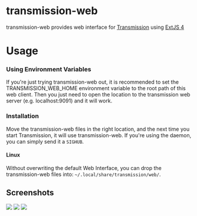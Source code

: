 # transmission-web

transmission-web provides web interface for [Transmission](http://transmissionbt.com/) using [ExtJS 4](http://www.sencha.com/products/extjs)

# Usage

### Using Environment Variables
If you're just trying transmission-web out, it is recommended to set the TRANSMISSION_WEB_HOME environment variable to the root path of this web client. Then you just need to open the location to the transmission web server (e.g. localhost:9091) and it will work.

### Installation
Move the transmission-web files in the right location, and the next time you start Transmission, it will use transmission-web. If you're using the daemon, you can simply send it a `SIGHUB`.

#### Linux
Without overwriting the default Web Interface, you can drop the transmission-web files into: `~/.local/share/transmission/web/`.

## Screenshots
[![](https://raw.github.com/fanatid/transmission-web/screenshots/screen1.thumb.png)](https://raw.github.com/fanatid/transmission-web/screenshots/screen1.png)
[![](https://raw.github.com/fanatid/transmission-web/screenshots/screen2.thumb.png)](https://raw.github.com/fanatid/transmission-web/screenshots/screen2.png)
[![](https://raw.github.com/fanatid/transmission-web/screenshots/screen3.thumb.png)](https://raw.github.com/fanatid/transmission-web/screenshots/screen3.png)
